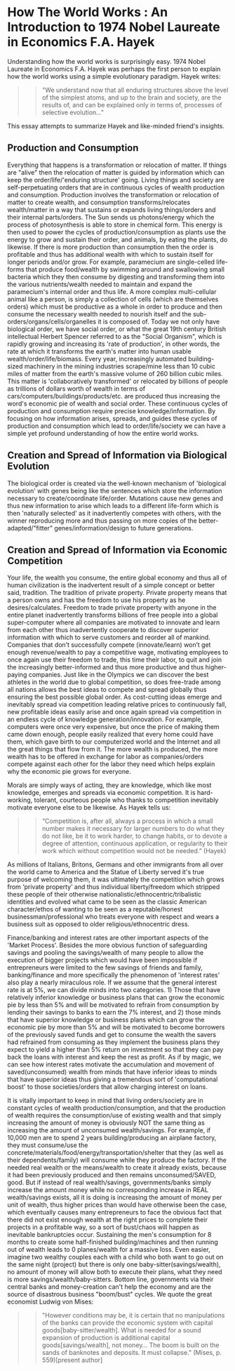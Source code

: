 

# How The World Works : An Introduction to 1974 Nobel Laureate in Economics F.A. Hayek

Understanding how the world works is surprisingly easy. 1974 Nobel Laureate in Economics F.A. Hayek was perhaps the first person to explain how the world works using a simple evolutionary paradigm. Hayek writes:

>>"We understand now that all enduring structures above the level of the simplest atoms, and up to the brain and society, are the results of, and can be explained only in terms of, processes of selective evolution…"

This essay attempts to summarize Hayek and like-minded friend's insights.

## Production and Consumption

Everything that happens is a transformation or relocation of matter. If things are "alive" then the relocation of matter is guided by information which can keep the order/life/'enduring structure' going. Living things and society are self-perpetuating orders that are in continuous cycles of wealth production and consumption. Production involves the transformation or relocation of matter to create wealth, and consumption transforms/relocates wealth/matter in a way that sustains or expands living things/orders and their internal parts/orders. The Sun sends us photons/energy which the process of photosynthesis is able to store in chemical form. This energy is then used to power the cycles of production/consumption as plants use the energy to grow and sustain their order, and animals, by eating the plants, do likewise. If there is more production than consumption then the order is profitable and thus has additional wealth with which to sustain itself for longer periods and/or grow. For example, paramecium are single-celled life-forms that produce food/wealth by swimming around and swallowing small bacteria which they then consume by digesting and transforming them into the various nutrients/wealth needed to maintain and expand the paramecium's internal order and thus life. A more complex multi-cellular animal like a person, is simply a collection of cells (which are themselves orders) which must be productive as a whole in order to produce and then consume the necessary wealth needed to nourish itself and the sub-orders/organs/cells/organelles it is composed of. Today we not only have biological order, we have social order, or what the great 19th century British intellectual Herbert Spencer referred to as the "Social Organism", which is rapidly growing and increasing its 'rate of production', in other words, the rate at which it transforms the earth's matter into human usable wealth/order/life/biomass. Every year, increasingly automated building-sized machinery in the mining industries scrape/mine less than 10 cubic miles of matter from the earth's massive volume of 260 billion cubic miles. This matter is 'collaboratively transformed' or relocated by billions of people as trillions of dollars worth of wealth in terms of cars/computers/buildings/products/etc. are produced thus increasing the word's economic pie of wealth and social order. These continuous cycles of production and consumption require precise knowledge/information. By focusing on how information arises, spreads, and guides these cycles of production and consumption which lead to order/life/society we can have a simple yet profound understanding of how the entire world works.

## Creation and Spread of Information via Biological Evolution

The biological order is created via the well-known mechanism of 'biological evolution' with genes being like the sentences which store the information necessary to create/coordinate life/order. Mutations cause new genes and thus new information to arise which leads to a different life-form which is then 'naturally selected' as it inadvertently competes with others, with the winner reproducing more and thus passing on more copies of the better-adapted/"fitter" genes/information/design to future generations.

## Creation and Spread of Information via Economic Competition

Your life, the wealth you consume, the entire global economy and thus all of human civilization is the inadvertent result of a simple concept or better said, tradition. The tradition of private property. Private property means that a person owns and has the freedom to use his property as he desires/calculates. Freedom to trade private property with anyone in the entire planet inadvertently transforms billions of free people into a global super-computer where all companies are motivated to innovate and learn from each other thus inadvertently cooperate to discover superior information with which to serve customers and reorder all of mankind. Companies that don’t successfully compete (innovate/learn) won’t get enough revenue/wealth to pay a competitive wage, motivating employees to once again use their freedom to trade, this time their labor, to quit and join the increasingly better-informed and thus more productive and thus higher-paying companies. Just like in the Olympics we can discover the best athletes in the world due to global competition, so does free-trade among all nations allows the best ideas to compete and spread globally thus ensuring the best possible global order. As cost-cutting ideas emerge and inevitably spread via competition leading relative prices to continuously fall, new profitable ideas easily arise and once again spread via competition in an endless cycle of knowledge generation/innovation. For example, computers were once very expensive, but once the price of making them came down enough, people easily realized that every home could have them, which gave birth to our computerized world and the Internet and all the great things that flow from it. The more wealth is produced, the more wealth has to be offered in exchange for labor as companies/orders compete against each other for the labor they need which helps explain why the economic pie grows for everyone.  

Morals are simply ways of acting, they are knowledge, which like most knowledge, emerges and spreads via economic competition. It is hard-working, tolerant, courteous people who thanks to competition inevitably motivate everyone else to be likewise. As Hayek tells us:

>>“Competition is, after all, always a process in which a small number makes it necessary for larger numbers to do what they do not like, be it to work harder, to change habits, or to devote a degree of attention, continuous application, or regularity to their work which without competition would not be needed.” (Hayek)

As millions of Italians, Britons, Germans and other immigrants from all over the world came to America and the Statue of Liberty served it's true purpose of welcoming them, it was ultimately the competition which grows from ‘private property’ and thus individual liberty/freedom which stripped these people of their otherwise nationalistic/ethnocentric/tribalistic identities and evolved what came to be seen as the classic American character/ethos of wanting to be seen as a reputable/honest businessman/professional who treats everyone with respect and wears a business suit as opposed to older religious/ethnocentric dress. 

Finance/banking and interest rates are other important aspects of the 'Market Process'. Besides the more obvious function of safeguarding savings and pooling the savings/wealth of many people to allow the execution of bigger projects which would have been impossible if entrepreneurs were limited to the few savings of friends and family, banking/finance and more specifically the phenomenon of 'interest rates' also play a nearly miraculous role. If we assume that the general interest rate is at 5%, we can divide minds into two categories. 1) Those that have relatively inferior knowledge or business plans that can grow the economic pie by less than 5% and will be motivated to refrain from consumption by lending their savings to banks to earn the 7% interest, and 2) those minds that have superior knowledge or business plans which can grow the economic pie by more than 5% and will be motivated to become borrowers of the previously saved funds and get to consume the wealth the savers had refrained from consuming as they implement the business plans they expect to yield a higher than 5% return on investment so that they can pay back the loans with interest and keep the rest as profit. As if by magic, we can see how interest rates motivate the accumulation and movement of saved(unconsumed) wealth from minds that have inferior ideas to minds that have superior ideas thus giving a tremendous sort of 'computational boost' to those societies/orders that allow charging interest on loans. 

It is vitally important to keep in mind that living orders/society are in constant cycles of wealth production/consumption, and that the production of wealth requires the consumption/use of existing wealth and that simply increasing the amount of money is obviously NOT the same thing as increasing the amount of unconsumed wealth/savings. For example, if 10,000 men are to spend 2 years building/producing an airplane factory, they must consume/use the concrete/materials/food/energy/transportation/shelter that they (as well as their dependents/family) will consume while they produce the factory. If the needed real wealth or the means/wealth to create it already exists, because it had been previously produced and then remains unconsumed/SAVED, good. But if instead of real wealth/savings, governments/banks simply increase the amount money while no corresponding increase in REAL wealth/savings exists, all it is doing is increasing the amount of money per unit of wealth, thus higher prices than would have otherwise been the case, which eventually causes many entrepreneurs to face the obvious fact that there did not exist enough wealth at the right prices to complete their projects in a profitable way, so a sort of bust/chaos will happen as inevitable bankruptcies occur. Sustaining the men's consumption for 8 months to create some half-finished building/machines and then running out of wealth leads to 0 planes/wealth for a massive loss. Even easier, imagine two wealthy couples each with a child who both want to go out on the same night (project) but there is only one baby-sitter(savings/wealth), no amount of money will allow both to execute their plans, what they need is more savings/wealth/baby-sitters. Bottom line, governments via their central banks and money-creation can't help the economy and are the source of disastrous business "boom/bust" cycles. We quote the great economist Ludwig von Mises:

>>"However conditions may be, it is certain that no manipulations of the banks can provide the economic system with capital goods[baby-sitter/wealth]. What is needed for a sound expansion of production is additional capital goods[savings/wealth], not money… The boom is built on the sands of banknotes and deposits. It must collapse." (Mises, p. 559)[present author]








